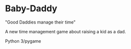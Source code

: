 # Baby-Daddy

"Good Daddies manage their time"

A new time management game about raising a kid as a dad. 

Python 3/pygame
